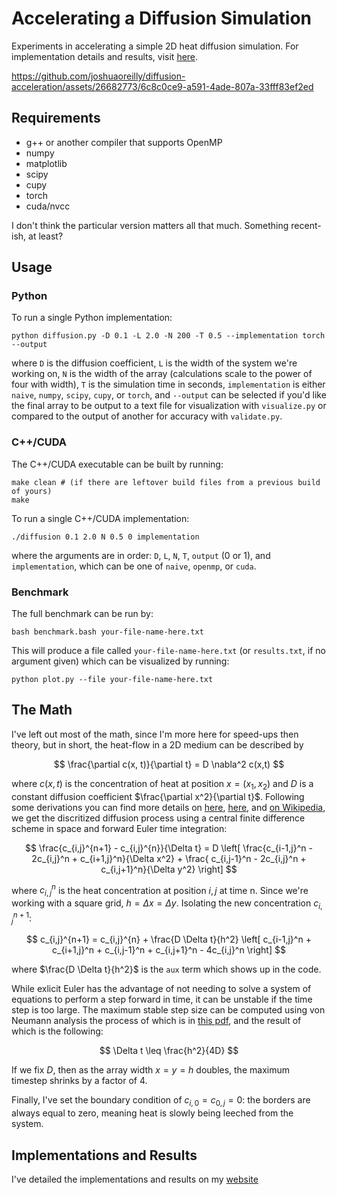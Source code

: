 # Accelerating a Diffusion Simulation

Experiments in accelerating a simple 2D heat diffusion simulation.
For implementation details and results, visit [here](https://joshuaoreilly.com/Projects/diffusion-acceleration.html).

https://github.com/joshuaoreilly/diffusion-acceleration/assets/26682773/6c8c0ce9-a591-4ade-807a-33fff83ef2ed

## Requirements

- g++ or another compiler that supports OpenMP
- numpy
- matplotlib
- scipy
- cupy
- torch
- cuda/nvcc

I don't think the particular version matters all that much.
Something recent-ish, at least?

## Usage

### Python

To run a single Python implementation:

```
python diffusion.py -D 0.1 -L 2.0 -N 200 -T 0.5 --implementation torch --output
```

where `D` is the diffusion coefficient, `L` is the width of the system we're working on, `N` is the width of the array (calculations scale to the power of four with width), `T` is the simulation time in seconds, `implementation` is either `naive`, `numpy`, `scipy`, `cupy`, or `torch`, and `--output` can be selected if you'd like the final array to be output to a text file for visualization with `visualize.py` or compared to the output of another for accuracy with `validate.py`.

### C++/CUDA

The C++/CUDA executable can be built by running:

```
make clean # (if there are leftover build files from a previous build of yours)
make
```

To run a single C++/CUDA implementation:

```
./diffusion 0.1 2.0 N 0.5 0 implementation
```

where the arguments are in order: `D`, `L`, `N`, `T`, `output` (0 or 1), and `implementation`, which can be one of `naive`, `openmp`, or `cuda`.

### Benchmark

The full benchmark can be run by:

```
bash benchmark.bash your-file-name-here.txt
```

This will produce a file called `your-file-name-here.txt` (or `results.txt`, if no argument given) which can be visualized by running:

```
python plot.py --file your-file-name-here.txt
```

## The Math

I've left out most of the math, since I'm more here for speed-ups then theory, but in short, the heat-flow in a 2D medium can be described by

$$
\frac{\partial c(x, t)}{\partial t} = D \nabla^2 c(x,t)
$$

where $c(x,t)$ is the concentration of heat at position $x = (x_1,x_2)$ and $D$ is a constant diffusion coefficient $\frac{\partial x^2}{\partial t}$.
Following some derivations you can find more details on [here](https://hplgit.github.io/fdm-book/doc/pub/diffu/pdf/diffu-4print.pdf), [here](https://hplgit.github.io/fdm-book/doc/pub/book/sphinx/._book011.html), and [on Wikipedia](https://en.wikipedia.org/wiki/Finite_difference), we get the discritized diffusion process using a central finite difference scheme in space and forward Euler time integration:

$$
\frac{c_{i,j}^{n+1} - c_{i,j}^{n}}{\Delta t} = D \left[ \frac{c_{i-1,j}^n - 2c_{i,j}^n + c_{i+1,j}^n}{\Delta x^2} + \frac{ c_{i,j-1}^n - 2c_{i,j}^n + c_{i,j+1}^n}{\Delta y^2} \right]
$$

where $c_{i,j}^n$ is the heat concentration at position $i, j$ at time n.
Since we're working with a square grid, $h = \Delta x = \Delta y$.
Isolating the new concentration $c_{i,j}^{n+1}$:

$$
c_{i,j}^{n+1} = c_{i,j}^{n} +  \frac{D \Delta t}{h^2}  \left[ c_{i-1,j}^n + c_{i+1,j}^n + c_{i,j-1}^n + c_{i,j+1}^n - 4c_{i,j}^n \right]
$$

where $\frac{D \Delta t}{h^2}$ is the `aux` term which shows up in the code.

While exlicit Euler has the advantage of not needing to solve a system of equations to perform a step forward in time, it can be unstable if the time step is too large.
The maximum stable step size can be computed using von Neumann analysis the process of which is in [this pdf](https://joshuaoreilly.com/static/diffusion-von-neumann.pdf), and the result of which is the following:

$$
\Delta t \leq \frac{h^2}{4D}
$$

If we fix $D$, then as the array width $x = y = h$ doubles, the maximum timestep shrinks by a factor of 4.

Finally, I've set the boundary condition of $c_{i,0} = c_{0,j} = 0$: the borders are always equal to zero, meaning heat is slowly being leeched from the system.

## Implementations and Results

I've detailed the implementations and results on my [website](https://joshuaoreilly.com/Projects/diffusion-acceleration.html)
